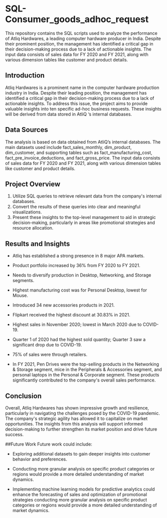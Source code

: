 # SQL-Consumer_goods_adhoc_request
This repository contains the SQL scripts used to analyze the performance of Atliq Hardwares, a leading computer hardware producer in India. Despite their prominent position, the management has identified a critical gap in their decision-making process due to a lack of actionable insights. The input data consists of sales data for FY 2020 and FY 2021, along with various dimension tables like customer and product details.

## Introduction
Atliq Hardwares is a prominent name in the computer hardware production industry in India. Despite their leading position, the management has identified a critical gap in their decision-making process due to a lack of actionable insights. To address this issue, the project aims to provide valuable insights into ten specific ad-hoc business requests. These insights will be derived from data stored in AtliQ ‘s internal databases.

## Data Sources
The analysis is based on data obtained from AtliQ’s internal databases. The main datasets used include fact_sales_monthly, dim_product, dim_customer, and supporting tables such as fact_manufacturing_cost, fact_pre_invoice_deductions, and fact_gross_price. The input data consists of sales data for FY 2020 and FY 2021, along with various dimension tables like customer and product details.

## Project Overview
1. Utilize SQL queries to retrieve relevant data from the company's internal databases.
2. Convert the results of these queries into clear and meaningful visualizations.
3. Present these insights to the top-level management to aid in strategic decision-making, particularly in areas like promotional strategies and resource allocation.

## Results and Insights
- Atliq has established a strong presence in 8 major APA markets.

- Product portfolio increased by 36% from FY 2020 to FY 2021.

- Needs to diversify production in Desktop, Networking, and Storage segments.

- Highest manufacturing cost was for Personal Desktop, lowest for Mouse.

- Introduced 34 new accessories products in 2021.

- Flipkart received the highest discount at 30.83% in 2021.

- Highest sales in November 2020; lowest in March 2020 due to COVID-19.

- Quarter 1 of 2020 had the highest sold quantity; Quarter 3 saw a significant drop due to COVID-19.

- 75% of sales were through retailers.

- In FY 2021, Pen Drives were the top-selling products in the Networking & Storage segment, mice in the Peripherals & Accessories segment, and personal laptops in the Personal & Corporate segment. These products significantly contributed to the company's overall sales performance.

## Conclusion 
Overall, Atliq Hardwares has shown impressive growth and resilience, particularly in navigating the challenges posed by the COVID-19 pandemic. The company's strategic agility has allowed it to capitalize on market opportunities. The insights from this analysis will support informed decision-making to further strengthen its market position and drive future success.

##Future Work
Future work could include:

- Exploring additional datasets to gain deeper insights into customer behavior and preferences.

- Conducting more granular analysis on specific product categories or regions would provide a more detailed understanding of market dynamics.

- Implementing machine learning models for predictive analytics could enhance the forecasting of sales and optimization of promotional strategies
conducting more granular analysis on specific product categories or regions would provide a more detailed understanding of market dynamics.



